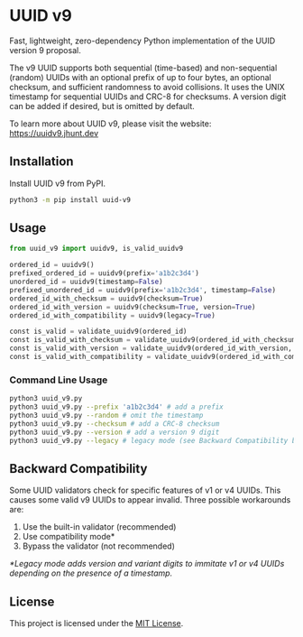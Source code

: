 # UUID v9

Fast, lightweight, zero-dependency Python implementation of the UUID version 9 proposal.

The v9 UUID supports both sequential (time-based) and non-sequential (random) UUIDs with an optional prefix of up to four bytes, an optional checksum, and sufficient randomness to avoid collisions. It uses the UNIX timestamp for sequential UUIDs and CRC-8 for checksums. A version digit can be added if desired, but is omitted by default.

To learn more about UUID v9, please visit the website: https://uuidv9.jhunt.dev

## Installation

Install UUID v9 from PyPI.

```bash
python3 -m pip install uuid-v9
```

## Usage

```python
from uuid_v9 import uuidv9, is_valid_uuidv9

ordered_id = uuidv9()
prefixed_ordered_id = uuidv9(prefix='a1b2c3d4')
unordered_id = uuidv9(timestamp=False)
prefixed_unordered_id = uuidv9(prefix='a1b2c3d4', timestamp=False)
ordered_id_with_checksum = uuidv9(checksum=True)
ordered_id_with_version = uuidv9(checksum=True, version=True)
ordered_id_with_compatibility = uuidv9(legacy=True)

const is_valid = validate_uuidv9(ordered_id)
const is_valid_with_checksum = validate_uuidv9(ordered_id_with_checksum, True)
const is_valid_with_version = validate_uuidv9(ordered_id_with_version, True, True)
const is_valid_with_compatibility = validate_uuidv9(ordered_id_with_compatibility, True, '1')
```

### Command Line Usage

```bash
python3 uuid_v9.py
python3 uuid_v9.py --prefix 'a1b2c3d4' # add a prefix
python3 uuid_v9.py --random # omit the timestamp
python3 uuid_v9.py --checksum # add a CRC-8 checksum
python3 uuid_v9.py --version # add a version 9 digit
python3 uuid_v9.py --legacy # legacy mode (see Backward Compatibility below)
```

## Backward Compatibility

Some UUID validators check for specific features of v1 or v4 UUIDs. This causes some valid v9 UUIDs to appear invalid. Three possible workarounds are:

1) Use the built-in validator (recommended)
2) Use compatibility mode*
3) Bypass the validator (not recommended)

_*Legacy mode adds version and variant digits to immitate v1 or v4 UUIDs depending on the presence of a timestamp._

## License

This project is licensed under the [MIT License](LICENSE).